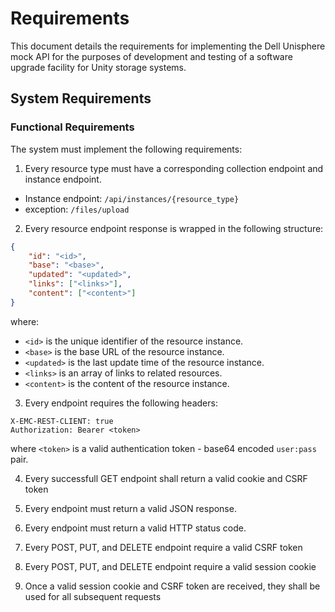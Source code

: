 # Requirements

This document details the requirements for implementing the Dell Unisphere mock API for the purposes of development and testing of a software upgrade facility for Unity storage systems.

## System Requirements

### Functional Requirements

The system must implement the following requirements:

1. Every resource type must have a corresponding collection endpoint and instance endpoint.
  - Instance endpoint: `/api/instances/{resource_type}`
  - exception: `/files/upload`

2. Every resource endpoint response is wrapped in the following structure:

```json
{
    "id": "<id>",
    "base": "<base>",
    "updated": "<updated>",
    "links": ["<links>"],
    "content": ["<content>"]
}
```

where:
- `<id>` is the unique identifier of the resource instance.
- `<base>` is the base URL of the resource instance.
- `<updated>` is the last update time of the resource instance.
- `<links>` is an array of links to related resources.
- `<content>` is the content of the resource instance.

3. Every endpoint requires the following headers:

```http
X-EMC-REST-CLIENT: true
Authorization: Bearer <token>
```

where `<token>` is a valid authentication token - base64 encoded `user:pass` pair.

4. Every successfull GET endpoint shall return a valid cookie and CSRF token

5. Every endpoint must return a valid JSON response.

6. Every endpoint must return a valid HTTP status code.

7. Every POST, PUT, and DELETE endpoint require a valid CSRF token

8. Every POST, PUT, and DELETE endpoint require a valid session cookie

9. Once a valid session cookie and CSRF token are received, they shall be used for all subsequent requests


